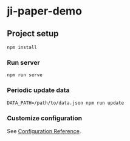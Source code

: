 # ji-paper-demo

## Project setup
```
npm install
```

### Run server
```
npm run serve
```

### Periodic update data
```
DATA_PATH=/path/to/data.json npm run update
```


### Customize configuration
See [Configuration Reference](https://cli.vuejs.org/config/).
